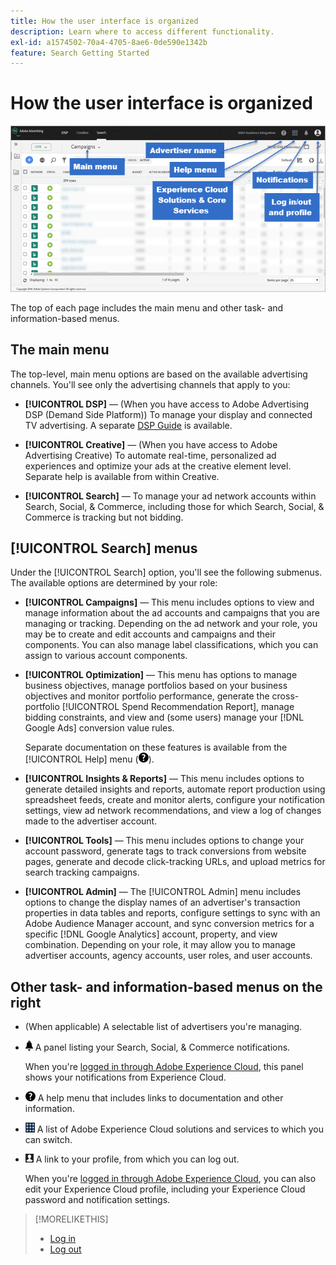 ```yaml
---
title: How the user interface is organized
description: Learn where to access different functionality.
exl-id: a1574502-70a4-4705-8ae6-0de590e1342b
feature: Search Getting Started
---
```

# How the user interface is organized

![User interface](/help/search-social-commerce/assets/ui.png "User interface")

The top of each page includes the main menu and other task- and information-based menus.

## The main menu

The top-level, main menu options are based on the available advertising channels. You'll see only the advertising channels that apply to you:

* **[!UICONTROL DSP]** &mdash; (When you have access to Adobe Advertising DSP (Demand Side Platform)) To manage your display and connected TV advertising. A separate [DSP Guide](https://experienceleague.adobe.com/docs/advertising/dsp/home.html) is available.

* **[!UICONTROL Creative]** &mdash; (When you have access to Adobe Advertising Creative) To automate real-time, personalized ad experiences and optimize your ads at the creative element level. Separate help is available from within Creative.

* **[!UICONTROL Search]** &mdash; To manage your ad network accounts within Search, Social, & Commerce, including those for which Search, Social, & Commerce is tracking but not bidding.

## [!UICONTROL Search] menus

Under the [!UICONTROL Search] option, you'll see the following submenus. The available options are determined by your role:

* **[!UICONTROL Campaigns]** &mdash; This menu includes options to view and manage information about the ad accounts and campaigns that you are managing or tracking. Depending on the ad network and your role, you may be to create and edit accounts and campaigns and their components. You can also manage label classifications, which you can assign to various account components.

* **[!UICONTROL Optimization]** &mdash; This menu has options to manage business objectives, manage portfolios based on your business objectives and monitor portfolio performance, generate the cross-portfolio [!UICONTROL Spend Recommendation Report], manage bidding constraints, and view and (some users) manage your [!DNL Google Ads] conversion value rules.

  Separate documentation on these features is available from the [!UICONTROL Help] menu (![Help menu](/help/search-social-commerce/assets/help-main-menu.png "Help menu")).

* **[!UICONTROL Insights & Reports]** &mdash; This menu includes options to generate detailed insights and reports, automate report production using spreadsheet feeds, create and monitor alerts, configure your notification settings, view ad network recommendations, and view a log of changes made to the advertiser account.

* **[!UICONTROL Tools]** &mdash; This menu includes options to change your account password, generate tags to track conversions from website pages, generate and decode click-tracking URLs, and upload metrics for search tracking campaigns.

* **[!UICONTROL Admin]** &mdash; The [!UICONTROL Admin] menu includes options to change the display names of an advertiser's transaction properties in data tables and reports, configure settings to sync with an Adobe Audience Manager account, and sync conversion metrics for a specific [!DNL Google Analytics] account, property, and view combination. Depending on your role, it may allow you to manage advertiser accounts, agency accounts, user roles, and user accounts.

## Other task- and information-based menus on the right

* (When applicable) A selectable list of advertisers you're managing.

* ![Alert notifications](/help/search-social-commerce/assets/notifications-panel.png "Alert Notifications") A panel listing your Search, Social, & Commerce notifications.

  When you're [logged in through Adobe Experience Cloud](log-in.md), this panel shows your notifications from Experience Cloud.

* ![Help menu](/help/search-social-commerce/assets/help-main-menu.png "Help menu") A help menu that includes links to documentation and other information.

* ![Solution switcher](/help/search-social-commerce/assets/menu-icon.png "Solution switcher") A list of Adobe Experience Cloud solutions and services to which you can switch.

* ![User profile](/help/search-social-commerce/assets/user-profile.png "User profile") A link to your profile, from which you can log out.

  When you're [logged in through Adobe Experience Cloud](log-in.md), you can also edit your Experience Cloud profile, including your Experience Cloud password and notification settings.

>[!MORELIKETHIS]
>
>* [Log in](log-in.md)
>* [Log out](log-out.md)
